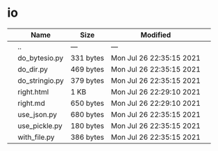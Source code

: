 # io

<table><thead><tr class="header"><th></th><th>Name</th><th>Size</th><th>Modified</th><th></th></tr></thead><tbody><tr class="odd"><td></td><td><span class="goup">..</span></td><td>—</td><td>—</td><td></td></tr><tr class="even"><td></td><td><span class="name">do_bytesio.py</span></td><td>331 bytes</td><td>Mon Jul 26 22:35:15 2021</td><td></td></tr><tr class="odd"><td></td><td><span class="name">do_dir.py</span></td><td>469 bytes</td><td>Mon Jul 26 22:35:15 2021</td><td></td></tr><tr class="even"><td></td><td><span class="name">do_stringio.py</span></td><td>379 bytes</td><td>Mon Jul 26 22:35:15 2021</td><td></td></tr><tr class="odd"><td></td><td><span class="name">right.html</span></td><td>1 KB</td><td>Mon Jul 26 22:29:10 2021</td><td></td></tr><tr class="even"><td></td><td><span class="name">right.md</span></td><td>650 bytes</td><td>Mon Jul 26 22:29:10 2021</td><td></td></tr><tr class="odd"><td></td><td><span class="name">use_json.py</span></td><td>680 bytes</td><td>Mon Jul 26 22:35:15 2021</td><td></td></tr><tr class="even"><td></td><td><span class="name">use_pickle.py</span></td><td>180 bytes</td><td>Mon Jul 26 22:35:15 2021</td><td></td></tr><tr class="odd"><td></td><td><span class="name">with_file.py</span></td><td>386 bytes</td><td>Mon Jul 26 22:35:15 2021</td><td></td></tr></tbody></table>
